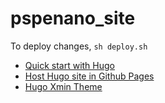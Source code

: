 # pspenano_site

To deploy changes, `sh deploy.sh`

* [Quick start with Hugo](https://gohugo.io/getting-started/quick-start/)
* [Host Hugo site in Github Pages](https://gohugo.io/hosting-and-deployment/hosting-on-github/)
* [Hugo Xmin Theme](https://github.com/yihui/hugo-xmin)
